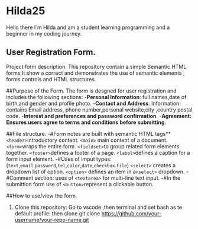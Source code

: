 # Hilda25
Hello there I`m Hilda and am a student learning programming and a beginner in my coding journey.

## User Registration Form.
Project form description.
This repository contain a simple  Semantic HTML forms.It show a correct and demonstrates the use of semantic elements , forms controls and HTML structures.

##Purpose of the Form.
The form is desgned for user registration and includes the following sections:
-**Personal Information**: full names,date of birth,and gender and profile photo.
-**Contact and Address**: Information: contains Email address, phone number,personal website,city ,country postal code.
-**Interest and preferences and password confirmation**.
-**Agreement: Ensures users agree to terms and conditions before submitting**.

##File structure.
-#Form notes are built with semantic HTML tags**
`<header>`introductory content.
`<main>` main content of a document.
`<form>`wraps the entire form.
`<fieldset>`to group related form elements together.
`<footer>`defines a footer of a page. 
`<label>`defines a caption for a form input element.
-#Uses of imput types:
(`text`,`email`.`password`,`tel`,`color`,`date`,`checkbox`.`file`)
`<select>` creates a dropdown list of option.
`<option>` defines an item in a`<select>` dropdown.
-#Comment section:
uses of `<textarea>` for multi-line text input.
-#In the submittion form use of `<button>`represent a clickable button.

##How to use/view the form.
1. Clone this repository:
   Go to vscode ,then terminal and set bash as te default profile:
   then clone
   git clone https://github.com/your-username/your-repo-name.git
   
   
